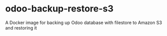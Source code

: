 # odoo-backup-restore-s3
A Docker image for backing up Odoo database with filestore to Amazon S3 and restoring it
